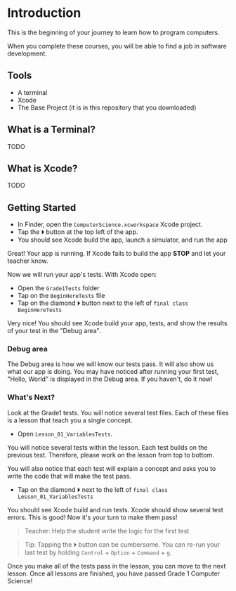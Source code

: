 # Introduction

This is the beginning of your journey to learn how to program computers.

When you complete these courses, you will be able to find a job in software development.

## Tools

- A terminal
- Xcode
- The Base Project (it is in this repository that you downloaded)

## What is a Terminal?

TODO

## What is Xcode?

TODO

## Getting Started

- In Finder, open the `ComputerScience.xcworkspace` Xcode project.
- Tap the ⏵ button at the top left of the app.
- You should see Xcode build the app, launch a simulator, and run the app

Great! Your app is running. If Xcode fails to build the app **STOP** and let your teacher know.

Now we will run your app's tests. With Xcode open:

- Open the `Grade1Tests` folder
- Tap on the `BeginHereTests` file
- Tap on the diamond ⏵ button next to the left of `final class BeginHereTests`

Very nice! You should see Xcode build your app, tests, and show the results of your test in the "Debug area".

### Debug area

The Debug area is how we will know our tests pass. It will also show us what our app is doing. You may have noticed after running your first test, "Hello, World" is displayed in the Debug area. If you haven't, do it now!

### What's Next?

Look at the Grade1 tests. You will notice several test files. Each of these files is a lesson that teach you a single concept.

- Open `Lesson_01_VariablesTests`.

You will notice several tests within the lesson. Each test builds on the previous test. Therefore, please work on the lesson from top to bottom.

You will also notice that each test will explain a concept and asks you to write the code that will make the test pass.

- Tap on the diamond ⏵ next to the left of `final class Lesson_01_VariablesTests`

You should see Xcode build and run tests. Xcode should show several test errors. This is good! Now it's your turn to make them pass!

> Teacher: Help the student write the logic for the first test

> Tip: Tapping the ⏵ button can be cumbersome. You can re-run your last test by holding `Control` + `Option` + `Command` + `g`.

Once you make all of the tests pass in the lesson, you can move to the next lesson. Once all lessons are finished, you have passed Grade 1 Computer Science!
